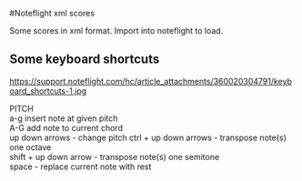 #Noteflight xml scores

Some scores in xml format. Import into noteflight to load.  

## Some keyboard shortcuts

https://support.noteflight.com/hc/article_attachments/360020304791/keyboard_shortcuts-1.jpg   
  
PITCH  
a-g insert note at given pitch  
A-G add note to current chord  
up down arrows - change pitch
ctrl + up down arrows - transpose note(s) one octave  
shift + up down arrow - transpose note(s) one semitone  
space - replace current note with rest  


